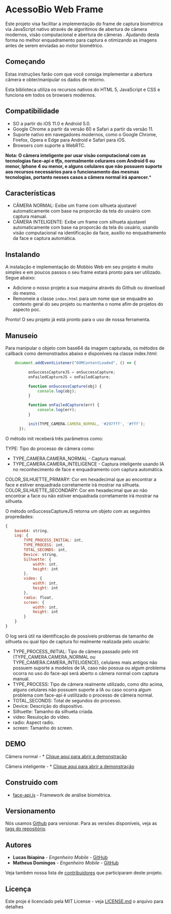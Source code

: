 # AcessoBio Web Frame

Este projeto visa facilitar a implementação do frame de captura biométrica via JavaScript nativo através de algoritimos de abertura de câmera modernos, visão computacional e abertura de câmeras . Ajudando desta forma no melhor enquadramento para captura e otimizando as imagens antes de serem enviadas ao motor biométrico.

## Começando

Estas instruções farão com que você consiga implementar a abertura câmera e obter/manipular os dados de retorno.
 
Esta biblioteca utiliza os recursos nativos do HTML 5, JavaScript e CSS e funciona em todos os browsers modernos.


## Compatibilidade 

- SO a partir do iOS 11.0 e Android 5.0. 
- Google Chrome a partir da versão 60 e Safari a partir da versão 11. 
- Suporte nativo em navegadores modernos, como o Google Chrome, Firefox, Opera e Edge para Android e Safari para iOS. 
- Browsers com suporte a WebRTC. 

**Nota: O câmera inteligente por usar visão computacional com as tecnologias face-api e tfjs, 
   normalmente celurares com Android 6 ou menor, Iphone 4 ou menor, e alguns celulares que não possuem suporte aos recursos necessários para o funcionamento das mesmas
   tecnologias, portanto nesses casos a câmera normal irá aparecer.***

 ## Características

- CÂMERA NORMAL: Exibe um frame com silhueta ajustavel automaticamente com base na proporcão da tela do usuário com captura manual. 
- CÂMERA INTELIGENTE: Exibe um frame com silhueta ajustavel automaticamente com base na proporcão da tela do usuário, usando visão computacional na identificação da face, auxílio no enquadramento da face e captura automática.

## Instalando

A instalação e implementação do Mobbio Web em seu projeto é muito simples e em poucos passos o seu frame estará pronto para ser utilizado. Segue abaixo: 

- Adicione o nosso projeto a sua maquina através do Github ou download do mesmo. 
- Remomeie a classe ``index.html`` para um nome que se enquadre ao contexto geral do seu projeto ou mantenha o nome afim de projetos do aspecto poc. 

Pronto! O seu projeto já está pronto para o uso de nossa ferramenta. 

## Manuseio

Para manipular o objeto com base64 da imagem capturada, os métodos de callback como demonstrados abaixo e disponíveis na classe index.html:

  ```javascript
      document.addEventListener("DOMContentLoaded", () => {

            onSuccessCaptureJS = onSuccessCapture;
            onFailedCaptureJS = onFailedCapture;

            function onSuccessCapture(obj) {
                console.log(obj);
            }

            function onFailedCapture(err) {
                console.log(err);
            }
 
            init(TYPE_CAMERA.CAMERA_NORMAL, '#297fff', '#fff');
        });
  
```

O método init receberá três parâmetros como:

TYPE: Tipo do processo de câmera como:

   - TYPE_CAMERA.CAMERA_NORMAL - Captura manual.
   - TYPE_CAMERA.CAMERA_INTELIGENCE - Captura inteligente usando IA no reconhecimento de face e enquadramento com captura automática.

COLOR_SILHUETTE_PRIMARY: Cor em hexadecimal que ao encontrar a face e estiver enquadrada corretamente irá mostrar na silhueta.
COLOR_SILHUETTE_SECONDARY: Cor em hexadecimal que ao não encontrar a face ou não estiver enquadrada corretamente irá mostrar na silhueta.

O método onSuccessCaptureJS retorna um objeto com as seguintes propredades:

```javascript
{
    base64: string,
    Log: {
        TYPE_PROCESS_INITIAL: int,
        TYPE_PROCESS: int,
        TOTAL_SECONDS: int,
        Device: string,
        Silhuette: {
            width: int,
            height: int
        },
        video: {
            width: int,
            height: int
        },
        radio: float,
        screen: {
            width: int,
            height: int
        }
    }
}
```
 O log será útil na identificação de possíveis problemas de tamanho de silhueta ou qual tipo de captura foi realmente realizada pelo usuário:
 
 - TYPE_PROCESS_INITIAL: Tipo de câmera passado pelo init (TYPE_CAMERA.CAMERA_NORMAL ou TYPE_CAMERA.CAMERA_INTELIGENCE), celulares mais antigos não 
 possuem suporte a modelos de IA, caso não possua ou algum problema ocorra no uso do face-api será aberto o câmera normal com captura manual.
 - TYPE_PROCESS: Tipo de câmera realmente utilizado, como dito acima, alguns celulares não possuem suporte a IA ou caso ocorra algum problema com face-api é ustilizado o processo
 de câmera normal.
 - TOTAL_SECONDS: Total de segundos do processo.
 - Device: Descrição do dispositivo.
 - Silhuette: Tamanho da silhueta criada.
 - video: Resuloção do vídeo.
 - radio: Aspect radio.
 - screen: Tamanho do screen.
 
## DEMO



Câmera normal - * [Clique aqui para abrir a demonstração](https://biodevelopment.acesso.io/Crediario/mobbioweb/?type=1)

Câmera inteligente - * [Clique aqui para abrir a demonstração](https://biodevelopment.acesso.io/Crediario/mobbioweb/?type=2)


## Construido com

* [face-api.js](https://github.com/justadudewhohacks/face-api.js) - Framework de análise biométrica.


## Versionamento

Nós usamos [Github](https://github.com/) para versionar. Para as versões disponíveis, veja as [tags do repositório](https://github.com/acesso-io/mobbioweb/releases). 

## Autores

* **Lucas Ibiapina** - *Engenheiro Mobile* - [GitHub](https://github.com/lucas-ibiapina)
* **Matheus Domingos** - *Engenheiro Mobile* - [GitHub](https://github.com/MatheusDomingos)

Veja também nossa lista de [contribuidores](https://github.com/acesso-io/mobbioweb/graphs/contributors) que participaram deste projeto.

## Licença

Este proje é licenciado pela MIT License - veja [LICENSE.md](LICENSE.md) o arquivo para detalhes
